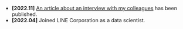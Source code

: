 - **[2022.11]** [An article about an interview with my colleagues](https://engineering.linecorp.com/ja/interview/data-science-new-graduates/) has been published.
- **[2022.04]** Joined LINE Corporation as a data scientist.
